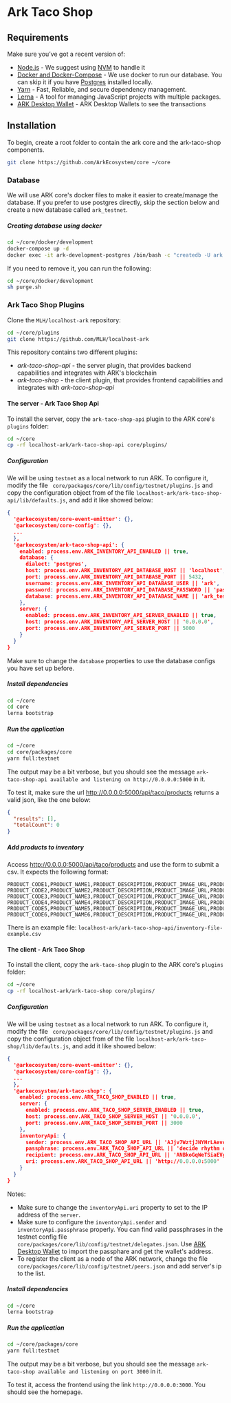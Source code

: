 # Ark Taco Shop

## Requirements
Make sure you’ve got a recent version of:
  - [Node.js](https://nodejs.org/) - We suggest using [NVM](https://github.com/creationix/nvm) to handle it
  - [Docker and Docker-Compose](https://www.docker.com/) - We use docker to run our database. You can skip it if you have [Postgres](https://www.postgresql.org/) installed locally.
  - [Yarn](https://yarnpkg.com/en/) - Fast, Reliable, and secure dependency management.
  - [Lerna](https://lernajs.io/) - A tool for managing JavaScript projects with multiple packages.
  - [ARK Desktop Wallet](https://github.com/ArkEcosystem/desktop-wallet/releases) - ARK Desktop Wallets to see the transactions

## Installation

To begin, create a root folder to contain the ark core and the ark-taco-shop components.

```sh
git clone https://github.com/ArkEcosystem/core ~/core
```

### Database

We will use ARK core's docker files to make it easier to create/manage the database. If you prefer to use postgres directly, skip the section below and create a new database called `ark_testnet`.

##### Creating database using docker

```sh
cd ~/core/docker/development
docker-compose up -d
docker exec -it ark-development-postgres /bin/bash -c "createdb -U ark ark_testnet"
```

If you need to remove it, you can run the following:
```sh
cd ~/core/docker/development
sh purge.sh
```

### Ark Taco Shop Plugins

Clone the `MLH/localhost-ark` repository:

```sh
cd ~/core/plugins
git clone https://github.com/MLH/localhost-ark
```

This repository contains two different plugins:

* *ark-taco-shop-api* - the server plugin, that provides backend capabilities and integrates with ARK's blockchain
* *ark-taco-shop* - the client plugin, that provides frontend capabilities and integrates with *ark-taco-shop-api*

#### The server - Ark Taco Shop Api
To install the server, copy the `ark-taco-shop-api` plugin to the ARK core's `plugins` folder:
```sh
cd ~/core
cp -rf localhost-ark/ark-taco-shop-api core/plugins/
```

##### Configuration

We will be using `testnet` as a local network to run ARK. To configure it, modify the file ` core/packages/core/lib/config/testnet/plugins.js` and copy the configuration object from of the file `localhost-ark/ark-taco-shop-api/lib/defaults.js`, and add it like showed below:
```json
{
  '@arkecosystem/core-event-emitter': {},
  '@arkecosystem/core-config': {},
  ...
  },
  '@arkecosystem/ark-taco-shop-api': {
    enabled: process.env.ARK_INVENTORY_API_ENABLED || true,
    database: {
      dialect: 'postgres',
      host: process.env.ARK_INVENTORY_API_DATABASE_HOST || 'localhost',
      port: process.env.ARK_INVENTORY_API_DATABASE_PORT || 5432,
      username: process.env.ARK_INVENTORY_API_DATABASE_USER || 'ark',
      password: process.env.ARK_INVENTORY_API_DATABASE_PASSWORD || 'password',
      database: process.env.ARK_INVENTORY_API_DATABASE_NAME || 'ark_testnet'
    },
    server: {
      enabled: process.env.ARK_INVENTORY_API_SERVER_ENABLED || true,
      host: process.env.ARK_INVENTORY_API_SERVER_HOST || '0.0.0.0',
      port: process.env.ARK_INVENTORY_API_SERVER_PORT || 5000
    }
  }
}
```

Make sure to change the `database` properties to use the database configs you have set up before.

##### Install dependencies

```sh
cd ~/core
cd core
lerna bootstrap
```

##### Run the application
```sh
cd ~/core
cd core/packages/core
yarn full:testnet
```

The output may be a bit verbose, but you should see the message `ark-taco-shop-api available and listening on http://0.0.0.0:5000` in it.

To test it, make sure the url http://0.0.0.0:5000/api/taco/products returns a valid json, like the one below:

```json
{
  "results": [],
  "totalCount": 0
}
```

##### Add products to inventory

Access http://0.0.0.0:5000/api/taco/products and use the form to submit a csv. It expects the following format:

```csv
PRODUCT_CODE1,PRODUCT_NAME1,PRODUCT_DESCRIPTION,PRODUCT_IMAGE_URL,PRODUCT_PRICE_IN_DARK,QUANTITY
PRODUCT_CODE2,PRODUCT_NAME2,PRODUCT_DESCRIPTION,PRODUCT_IMAGE_URL,PRODUCT_PRICE_IN_DARK,QUANTITY
PRODUCT_CODE3,PRODUCT_NAME3,PRODUCT_DESCRIPTION,PRODUCT_IMAGE_URL,PRODUCT_PRICE_IN_DARK,QUANTITY
PRODUCT_CODE4,PRODUCT_NAME4,PRODUCT_DESCRIPTION,PRODUCT_IMAGE_URL,PRODUCT_PRICE_IN_DARK,QUANTITY
PRODUCT_CODE5,PRODUCT_NAME5,PRODUCT_DESCRIPTION,PRODUCT_IMAGE_URL,PRODUCT_PRICE_IN_DARK,QUANTITY
PRODUCT_CODE6,PRODUCT_NAME6,PRODUCT_DESCRIPTION,PRODUCT_IMAGE_URL,PRODUCT_PRICE_IN_DARK,QUANTITY
```

There is an example file:  `localhost-ark/ark-taco-shop-api/inventory-file-example.csv`

#### The client - Ark Taco Shop
To install the client, copy the `ark-taco-shop` plugin to the ARK core's `plugins` folder:
```sh
cd ~/core
cp -rf localhost-ark/ark-taco-shop core/plugins/
```

##### Configuration

We will be using `testnet` as a local network to run ARK. To configure it, modify the file ` core/packages/core/lib/config/testnet/plugins.js` and copy the configuration object from of the file `localhost-ark/ark-taco-shop/lib/defaults.js`, and add it like showed below:
```json
{
  '@arkecosystem/core-event-emitter': {},
  '@arkecosystem/core-config': {},
  ...
  },
  '@arkecosystem/ark-taco-shop': {
    enabled: process.env.ARK_TACO_SHOP_ENABLED || true,
    server: {
      enabled: process.env.ARK_TACO_SHOP_SERVER_ENABLED || true,
      host: process.env.ARK_TACO_SHOP_SERVER_HOST || '0.0.0.0',
      port: process.env.ARK_TACO_SHOP_SERVER_PORT || 3000
    },
    inventoryApi: {
      sender: process.env.ARK_TACO_SHOP_API_URL || 'AJjv7WztjJNYHrLAeveG5NgHWp6699ZJwD',
      passphrase: process.env.ARK_TACO_SHOP_API_URL || 'decide rhythm oyster lady they merry betray jelly coyote solve episode   then',
      recipient: process.env.ARK_TACO_SHOP_API_URL || 'ANBkoGqWeTSiaEVgVzSKZd3jS7UWzv9PSo',
      uri: process.env.ARK_TACO_SHOP_API_URL || 'http://0.0.0.0:5000'
    }
  }
}
```

Notes:
* Make sure to change the `inventoryApi.uri` property to set to the IP address of the `server`.
* Make sure to configure the `inventoryApi.sender` and `inventoryApi.passphrase` properly. You can find valid passphrases in the testnet config file `core/packages/core/lib/config/testnet/delegates.json`. Use [ARK Desktop Wallet](https://github.com/ArkEcosystem/desktop-wallet/releases) to import the passphare and get the wallet's address.
* To register the client as a node of the ARK network, change the file `core/packages/core/lib/config/testnet/peers.json` and add server's ip to the list.

##### Install dependencies

```sh
cd ~/core
lerna bootstrap
```

##### Run the application
```sh
cd ~/core/packages/core
yarn full:testnet
```

The output may be a bit verbose, but you should see the message `ark-taco-shop available and listening on port 3000` in it.

To test it, access the frontend using the link `http://0.0.0.0:3000`. You should see the homepage.
